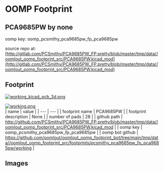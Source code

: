 # OOMP Footprint  
## PCA9685PW  by none  
  
oomp key: oomp_pcsmithy_pca9685pw_fp_pca9685pw  
  
source repo at: [http://gitlab.com/PCSmithy/PCA9685PW_FP.pretty/blob/master/tmp/data//oomlout_oomp_footprint_src/PCA9685PW.kicad_mod](http://gitlab.com/PCSmithy/PCA9685PW_FP.pretty/blob/master/tmp/data//oomlout_oomp_footprint_src/PCA9685PW.kicad_mod)  
## Footprint  
  
[![working_kicad_pcb_3d.png](working_kicad_pcb_3d_600.png)](working_kicad_pcb_3d.png)  
  
[![working.png](working_600.png)](working.png)  
| name | value | 
| --- | --- | 
| footprint name | PCA9685PW | 
| footprint description | None | 
| number of pads | 28 | 
| github path | http://github.com/PCSmithy/PCA9685PW_FP.pretty/blob/master/tmp/data//oomlout_oomp_footprint_src/PCA9685PW.kicad_mod | 
| oomp key | oomp_pcsmithy_pca9685pw_fp_pca9685pw | 
| oomp bot github | https://github.com/oomlout/oomlout_oomp_footprint_bot/tree/main/tmp/data//oomlout_oomp_footprint_src/footprints/pcsmithy_pca9685pw_fp_pca9685pw/working | 
## Images  
